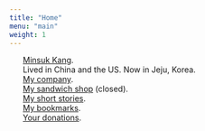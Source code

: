 ```yaml
---
title: "Home"
menu: "main"
weight: 1
---
```

<style>
  ul {
   list-style: none; 
  }
</style>
- [Minsuk Kang](https://mataroa.blog/images/3d2e27a1.jpeg).
- Lived in China and the US. Now in Jeju, Korea.
- [My company](https://en.jagunbae.com).
- [My sandwich shop](https://reviews.cheesylazy.com/) (closed).
- [My short stories](https://kangmins.uk).
- [My bookmarks](https://links.kangminsuk.com/bookmarks/shared).
- [Your donations](https://liberapay.com/Kang/).